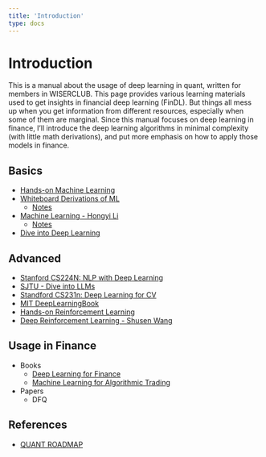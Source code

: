 ```yaml
---
title: 'Introduction'
type: docs
---
```


# Introduction

This is a manual about the usage of deep learning in quant, written for members in WISERCLUB. This page provides various learning materials used to get insights in financial deep learning (FinDL). But things all mess up when you get information from different resources, especially when some of them are marginal. Since this manual focuses on deep learning in finance, I’ll introduce the deep learning algorithms in minimal complexity (with little math derivations), and put more emphasis on how to apply those models in finance.

## Basics

- [Hands-on Machine Learning](https://hml.boyuai.com/books)
- [Whiteboard Derivations of ML](https://www.bilibili.com/video/BV1aE411o7qd/?spm_id_from=333.1387.0.0)
  - [Notes](https://github.com/dafuzhuu/MachineLearningNotes)
- [Machine Learning - Hongyi Li](https://speech.ee.ntu.edu.tw/~hylee/ml/2021-spring.php)
  - [Notes](https://github.com/datawhalechina/leedl-tutorial)
- [Dive into Deep Learning](https://zh.d2l.ai/)

## Advanced

- [Stanford CS224N: NLP with Deep Learning](https://web.stanford.edu/class/cs224n/)
- [SJTU - Dive into LLMs](https://github.com/Lordog/dive-into-llms)
- [Standford CS231n: Deep Learning for CV](https://cs231n.stanford.edu/)
- [MIT DeepLearningBook](https://www.deeplearningbook.org/)
- [Hands-on Reinforcement Learning](https://hrl.boyuai.com/chapter/intro)
- [Deep Reinforcement Learning - Shusen Wang](https://www.bilibili.com/video/BV12o4y197US)

## Usage in Finance

- Books
  - [Deep Learning for Finance](/pdf/_index/Deep_Learning_for_Finance.pdf)
  - [Machine Learning for Algorithmic Trading](https://github.com/PacktPublishing/Machine-Learning-for-Algorithmic-Trading-Second-Edition_Original)
- Papers
  - DFQ

## References

- [QUANT ROADMAP](/pdf/_index/RoadmapUltimateEdition.pdf)
